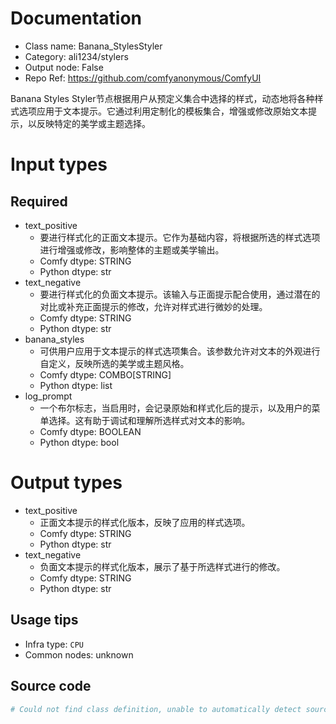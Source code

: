 
# Documentation
- Class name: Banana_StylesStyler
- Category: ali1234/stylers
- Output node: False
- Repo Ref: https://github.com/comfyanonymous/ComfyUI

Banana Styles Styler节点根据用户从预定义集合中选择的样式，动态地将各种样式选项应用于文本提示。它通过利用定制化的模板集合，增强或修改原始文本提示，以反映特定的美学或主题选择。

# Input types
## Required
- text_positive
    - 要进行样式化的正面文本提示。它作为基础内容，将根据所选的样式选项进行增强或修改，影响整体的主题或美学输出。
    - Comfy dtype: STRING
    - Python dtype: str
- text_negative
    - 要进行样式化的负面文本提示。该输入与正面提示配合使用，通过潜在的对比或补充正面提示的修改，允许对样式进行微妙的处理。
    - Comfy dtype: STRING
    - Python dtype: str
- banana_styles
    - 可供用户应用于文本提示的样式选项集合。该参数允许对文本的外观进行自定义，反映所选的美学或主题风格。
    - Comfy dtype: COMBO[STRING]
    - Python dtype: list
- log_prompt
    - 一个布尔标志，当启用时，会记录原始和样式化后的提示，以及用户的菜单选择。这有助于调试和理解所选样式对文本的影响。
    - Comfy dtype: BOOLEAN
    - Python dtype: bool

# Output types
- text_positive
    - 正面文本提示的样式化版本，反映了应用的样式选项。
    - Comfy dtype: STRING
    - Python dtype: str
- text_negative
    - 负面文本提示的样式化版本，展示了基于所选样式进行的修改。
    - Comfy dtype: STRING
    - Python dtype: str


## Usage tips
- Infra type: `CPU`
- Common nodes: unknown


## Source code
```python
# Could not find class definition, unable to automatically detect source code
```
